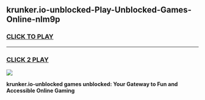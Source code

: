 
## krunker.io-unblocked-Play-Unblocked-Games-Online-nlm9p
<h3>
<a href="https://premium76.site?title=krunker.io-unblocked&ref=25A">CLICK TO PLAY</a></h3>
<hr>

<h3>
<a href="https://premium76.site?title=krunker.io-unblocked&ref=25A">CLICK 2 PLAY</a>
  
</h3>

<a href="https://premium76.site?title=krunker.io-unblocked&ref=25A"><img src="https://clearcache.store/games.png"></a>


**krunker.io-unblocked games unblocked: Your Gateway to Fun and Accessible Online Gaming**
